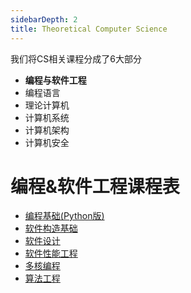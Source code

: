 ```yaml
---
sidebarDepth: 2
title: Theoretical Computer Science
---
```



我们将CS相关课程分成了6大部分

- **编程与软件工程**
- 编程语言
- 理论计算机
- 计算机系统
- 计算机架构
- 计算机安全


# 编程&软件工程课程表

- [编程基础(Python版)](../fundamentals_of_programming/index.md)
- [软件构造基础](../element_of_software_construction/index.md)
- [软件设计](../software_design/index.md)
- [软件性能工程](../software_performance_engineer/index.md)
- [多核编程](../multicore_programming/index.md)
- [算法工程](../algorithm_engineer/index.md)